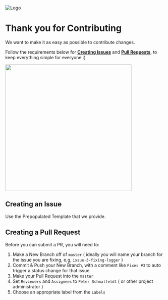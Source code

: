 ![Logo](../docs/img/logo.png "Logo")

Thank you for Contributing
===

We want to make it as easy as possible to contribute changes.

Follow the requirements below for __[Creating Issues](https://github.com/sfccdevops/accessibility-tester/issues/new)__ and __[Pull Requests](https://github.com/sfccdevops/accessibility-tester/pull/new)__, to keep everything simple for everyone :)

<img src="https://octodex.github.com/images/dinotocat.png" width="400" />

Creating an Issue
---

Use the Prepopulated Template that we provide.


Creating a Pull Request
---

Before you can submit a PR, you will need to:

1. Make a New Branch off of `master` ( ideally you will name your branch for the issue you are fixing, e,g, `issue-3-fixing-logger` )
2. Commit & Push your New Branch, with a comment like `Fixes #3` to auto trigger a status change for that issue
3. Make your Pull Request into the `master`
4. Set `Reviewers` and `Assignees` to `Peter Schmalfeldt` ( or other project administrator )
5. Choose an appropriate label from the `Labels`
